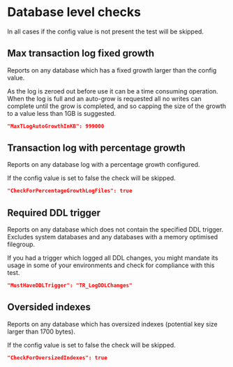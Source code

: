 # Database level checks

In all cases if the config value is not present the test will be skipped.

## Max transaction log fixed growth
Reports on any database which has a fixed growth larger than the config value.

As the log is zeroed out before use it can be a time consuming operation.  When the log is full and an auto-grow is requested all no writes can complete until the grow is completed, and so capping the size of the growth to a value less than 1GB is suggested.

```json
"MaxTLogAutoGrowthInKB": 999000
``` 

## Transaction log with percentage growth
Reports on any database log with a percentage growth configured.

If the config value is set to false the check will be skipped.

```json
"CheckForPercentageGrowthLogFiles": true
```

## Required DDL trigger
Reports on any database which does not contain the specified DDL trigger.  Excludes system databases and any databases with a memory optimised filegroup.

If you had a trigger which logged all DDL changes, you might mandate its usage in some of your environments and check for compliance with this test.

```json
"MustHaveDDLTrigger": "TR_LogDDLChanges"
``` 

## Oversided indexes
Reports on any database which has oversized indexes (potential key size larger than 1700 bytes).

If the config value is set to false the check will be skipped.

```json
"CheckForOversizedIndexes": true
```